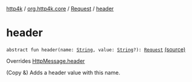 [http4k](../../index.md) / [org.http4k.core](../index.md) / [Request](index.md) / [header](./header.md)

# header

`abstract fun header(name: `[`String`](https://kotlinlang.org/api/latest/jvm/stdlib/kotlin/-string/index.html)`, value: `[`String`](https://kotlinlang.org/api/latest/jvm/stdlib/kotlin/-string/index.html)`?): `[`Request`](index.md) [(source)](https://github.com/http4k/http4k/blob/master/http4k-core/src/main/kotlin/org/http4k/core/http.kt#L195)

Overrides [HttpMessage.header](../-http-message/header.md)

(Copy &amp;) Adds a header value with this name.

